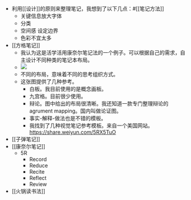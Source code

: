- 利用[[设计]]的原则来整理笔记，我想到了以下几点：#[[笔记方法]]
    - 关键信息放大字体
    - 分类
    - 空间感 设定边界
    - 色彩不宜太多
- [[方格笔记]]
    - 我认为这是活学活用康奈尔笔记法的一个例子。可以根据自己的需求，自主设计不同种类的笔记本布局。
    - ![](https://api2.mubu.com/v3/document_image/daa303ea-c067-40d3-b622-18768086817f-2370423.jpg)
    - 不同的布局，意味着不同的思考组织方式。
    - 这张图提供了几种参考。
        - 白板。我目前使用的是概念画板。
        - 九宫格。目前很少使用。
        - 辩论。图中给出的布局很清晰。我还知道一款专门整理辩论的agrument mapping。国内叫做论证图。
        - 事实-解释-做法也是不错的模板。
        - 我找到了几种视觉笔记参考模板。来自一个美国网站。https://share.weiyun.com/5RX5TuO
- [[子弹笔记]]
- [[康奈尔笔记]]
    - 5R
        - Record
        - Reduce
        - Recite
        - Reflect
        - Review
- [[火锅读书法]]
